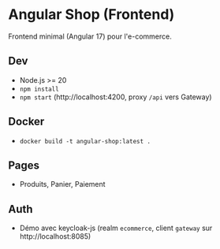 # Angular Shop (Frontend)
Frontend minimal (Angular 17) pour l'e-commerce.
## Dev
- Node.js >= 20
- `npm install`
- `npm start` (http://localhost:4200, proxy `/api` vers Gateway)
## Docker
- `docker build -t angular-shop:latest .`
## Pages
- Produits, Panier, Paiement
## Auth
- Démo avec keycloak-js (realm `ecommerce`, client `gateway` sur http://localhost:8085)
